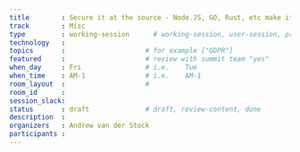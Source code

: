 ```yaml
---
title        : Secure it at the source - Node.JS, GO, Rust, etc make it easy and secure in the framework 
track        : Misc
type         : working-session      # working-session, user-session, product-session
technology   :
topics       :                    # for example ["GDPR"]
featured     :                    # review with summit team "yes"
when_day     : Fri                # i.e.    Tue
when_time    : AM-1               # i.e.    AM-1
room_layout  :                    #
room_id      :
session_slack: 
status       : draft              # draft, review-content, done
description  :
organizers   : Andrew van der Stock
participants :
---
```



<!--(add intro)

## WHY

(...)

## What

(...)

## Outcomes

(...)

## References

(...)


## Previous-->

